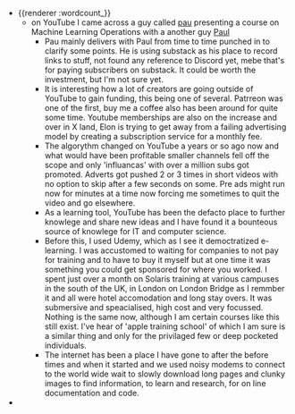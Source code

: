 - {{renderer :wordcount_}}
	- on YouTube I came across a guy called [pau](https://substack.com/@paulabartabajo) presenting a course on Machine Learning Operations with a another guy [Paul](https://substack.com/@pauliusztin) 
		- Pau mainly delivers with Paul from time to time punched in to clarify some points. He is using substack as his place to record links to stuff, not found any reference to Discord yet, mebe that's for paying subscribers on substack. It could be worth the investment, but I'm not sure yet.
		- It is interesting how a lot of creators are going outside of YouTube to gain funding, this being one of several. Patrreon was one of the first, buy me a coffee also has been around for quite some time. Youtube memberships are also on the increase and over in X land, Elon is trying to get away from a failing advertising model by creating a subscription service for a monthly fee. 
		- The algorythm changed on YouTube a years or so ago now and what would have been profitable smaller channels fell off the scope and only 'influancas' with over a million subs got promoted. Adverts got pushed 2 or 3 times in short videos with no option to skip after a few seconds on some. Pre ads might run now for minutes at a time now forcing me sometimes to quit the video and go elsewhere.
		- As a learning tool, YouTube has been the defacto place to further knowlege and share new ideas and I have found it a bounteous source of knowlege for IT and computer science. 
		- Before this, I used Udemy, which as I see it democtratized e-learning. I was accustomed to waiting for companies to not pay for training and to have to buy it myself but at one time it was something you could get sponsored for where you worked. I spent just over a month on Solaris training at various campuses in the south of the UK, in London on London Bridge as I remmber it and all were hotel accomodation and long stay overs. It was submersive and speacialised, high cost and very focussed. Nothing is the same now, although I am certain courses like this still exist. I've hear of 'apple training school' of which I am sure is a similar thing and only for the privilaged few or deep pocketed individuals.
		- The internet has been a place I have gone to after the before times and when it started and we used noisy modems to connect to the world wide wait to slowly download long pages and clunky images to find information, to learn and research, for on line documentation and code.
-